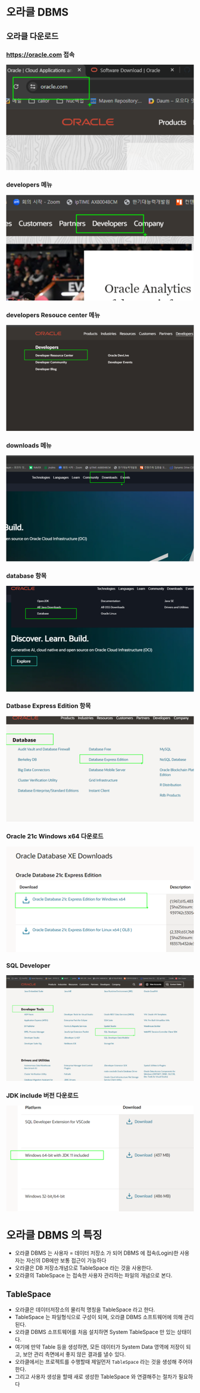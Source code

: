 # 오라클 DBMS

## 오라클 다운로드

### https://oracle.com 접속

![alt text](image.png)

### developers 메뉴

![alt text](image-1.png)

### developers Resouce center 메뉴

![alt text](image-2.png)

### downloads 메뉴

![alt text](image-3.png)

### database 항목

![alt text](image-4.png)

### Datbase Express Edition 항목

![alt text](image-5.png)

### Oracle 21c Windows x64 다운로드

![alt text](image-6.png)

### SQL Developer

![alt text](image-7.png)

### JDK include 버전 다운로드

![alt text](image-8.png)

# 오라클 DBMS 의 특징

- 오라클 DBMS 는 사용자 = 데이터 저장소 가 되어 DBMS 에 접속(Login)한 사용자는 자신의 DB에만 보통 접근이 가능하다
- 오라클은 DB 저장소개념으로 TableSpace 라는 것을 사용한다.
- 오라클의 TableSpace 는 접속한 사용자 관리하는 파일의 개념으로 본다.

## TableSpace

- 오라클은 데이터저장소의 물리적 명칭을 TableSpace 라고 한다.
- TableSpace 는 파일형식으로 구성이 되며, 오라클 DBMS 소프트웨어에 의해 관리된다.
- 오라클 DBMS 소프트웨어를 처음 설치하면 System TableSpace 만 있는 상태이다.
- 여기에 만약 Table 등을 생성하면, 모든 데이터가 System Data 영역에 저장이 되고, 보안 관리 측면에서 좋지 않은 결과를 낼수 있다.
- 오라클에서는 프로젝트를 수행할때 제일먼저 `TableSpace` 라는 것을 생성해 주어야 한다.
- 그리고 사용자 생성을 할때 새로 생성한 TableSpace 와 연결해주는 절차가 필요하다

